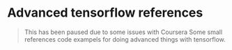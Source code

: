 # Advanced tensorflow references

> This has been paused due to some issues with Coursera
Some small references code exampels for doing advanced things with tensorflow.